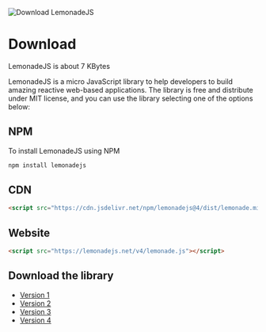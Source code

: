 ![Download LemonadeJS](img/download-lemonadejs.png)

Download
========

LemonadeJS is about 7 KBytes

LemonadeJS is a micro JavaScript library to help developers to build amazing reactive web-based applications. The library is free and distribute under MIT license, and you can use the library selecting one of the options below:



NPM
---

To install LemonadeJS using NPM

```bash
npm install lemonadejs
```


CDN
---
```html
<script src="https://cdn.jsdelivr.net/npm/lemonadejs@4/dist/lemonade.min.js"></script>
```


Website
-------
```html
<script src="https://lemonadejs.net/v4/lemonade.js"></script>
```


Download the library
--------------------

- [Version 1](https://lemonadejs.net/v1/lemonade.zip)
- [Version 2](https://lemonadejs.net/v2/lemonade.zip)
- [Version 3](https://lemonadejs.net/v4/lemonade.zip)
- [Version 4](https://lemonadejs.net/v4/lemonade.zip)